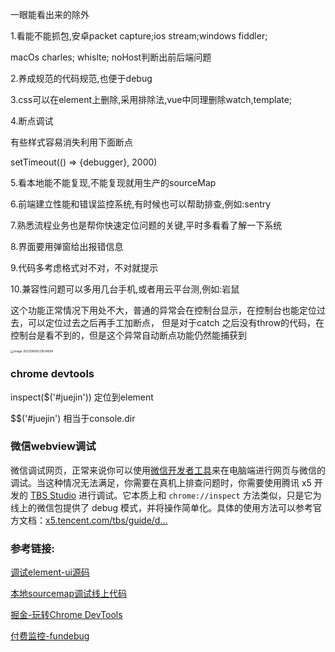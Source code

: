 一眼能看出来的除外

1.看能不能抓包,安卓packet capture;ios stream;windows fiddler;

macOs charles; whislte; noHost判断出前后端问题

2.养成规范的代码规范,也便于debug

3.css可以在element上删除,采用排除法,vue中同理删除watch,template;

4.断点调试

有些样式容易消失利用下面断点

setTimeout(() => {debugger}, 2000)

5.看本地能不能复现,不能复现就用生产的sourceMap

6.前端建立性能和错误监控系统,有时候也可以帮助排查,例如:sentry

7.熟悉流程业务也是帮你快速定位问题的关键,平时多看看了解一下系统

8.界面要用弹窗给出报错信息

9.代码多考虑格式对不对，不对就提示

10.兼容性问题可以多用几台手机,或者用云平台测,例如:岩鼠



这个功能正常情况下用处不大，普通的异常会在控制台显示，在控制台也能定位过去，可以定位过去之后再手工加断点， 但是对于catch 之后没有throw的代码，在控制台是看不到的，但是这个异常自动断点功能仍然能捕获到

<img src="http://image.zhuyuanzheng1.top/image-20220608221634694.png" alt="image-20220608221634694" style="zoom:33%;" />





### chrome devtools

inspect($('#juejin'))  定位到element

$$('#juejin')  相当于console.dir



### 微信webview调试

微信调试网页，正常来说你可以使用[微信开发者工具](https://link.juejin.cn?target=https%3A%2F%2Fmp.weixin.qq.com%2Fdebug%2Fwxadoc%2Fdev%2Fdevtools%2Fdownload.html)来在电脑端进行网页与微信的调试。当这种情况无法满足，你需要在真机上排查问题时，你需要使用腾讯 x5 开发的 [TBS Studio](https://link.juejin.cn?target=https%3A%2F%2Fx5.tencent.com%2Ftbs%2Fguide%2Fdebug%2Fseason1.html) 进行调试。它本质上和 `chrome://inspect` 方法类似，只是它为线上的微信包提供了 debug 模式，并将操作简单化。具体的使用方法可以参考官方文档：[x5.tencent.com/tbs/guide/d…](https://link.juejin.cn?target=https%3A%2F%2Fx5.tencent.com%2Ftbs%2Fguide%2Fdebug%2Fseason1.html)



### 参考链接:

 [调试element-ui源码](https://juejin.cn/post/7023254414009827365)

[本地sourcemap调试线上代码](https://tingsven.com/2019/09/11/Chrome-Devtool-Mapping-Sourcemap.html)

[掘金-玩转Chrome DevTools](https://juejin.cn/post/6844903844573347854)

[付费监控-fundebug](https://www.fundebug.com/)
